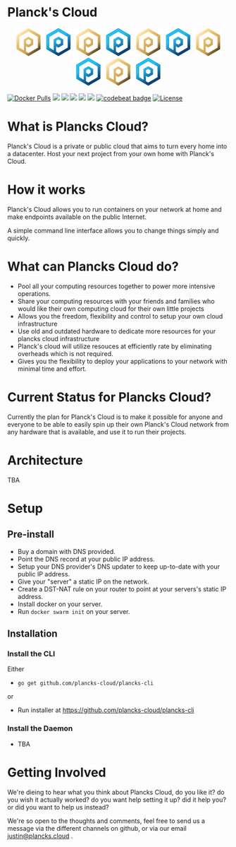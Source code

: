 # Planck's Cloud

<p align="center">
  <img src="docs/logo.png" width="64px" />
  <img src="docs/logob.png" width="64px" />
  <img src="docs/logo.png" width="64px" />
  <img src="docs/logob.png" width="64px" />
  <img src="docs/logo.png" width="64px" />
  <img src="docs/logob.png" width="64px" />
  <img src="docs/logo.png" width="64px" />
  <img src="docs/logob.png" width="64px" />
  <img src="docs/logo.png" width="64px" />
  <img src="docs/logob.png" width="64px" />
</p>

[![Docker Pulls](https://img.shields.io/docker/pulls/planckscloud/plancks-cloud.svg?maxAge=86400)](https://hub.docker.com/r/planckscloud/plancks-cloud)
<a href="https://trello.com/b/NutXeZwS/plancks-roadmap"><img src="https://img.shields.io/badge/Roadmap-Trello-brightgreen.svg" /></a>
<a href="https://coggle.it/diagram/XEgmhoO3UopF8htc/t/logo"><img src="https://img.shields.io/badge/Ideas-Coggle-brightgreen.svg" /></a>
<img src="https://europe-west1-captains-badges.cloudfunctions.net/function-clone-badge-pc?project=plancks-cloud/plancks-cloud" />
<img src="https://goreportcard.com/badge/github.com/plancks-cloud/plancks-cloud">
<a href="https://codeclimate.com/github/plancks-cloud/plancks-cloud/maintainability"><img src="https://api.codeclimate.com/v1/badges/81aff827de3938808c2d/maintainability" /></a>
[![codebeat badge](https://codebeat.co/badges/25407218-e856-4f5e-ac7c-9d045dc0fe5a)](https://codebeat.co/projects/github-com-plancks-cloud-plancks-cloud-master)
[![License](http://img.shields.io/:license-mit-blue.svg?style=flat)](http://badges.mit-license.org)

# What is Plancks Cloud?

Planck's Cloud is a private or public cloud that aims to turn every home into a datacenter. Host your next project from your own home with Planck's Cloud.

# How it works

Planck's Cloud allows you to run containers on your network at home and make endpoints available on the public Internet.

A simple command line interface allows you to change things simply and quickly.

# What can Plancks Cloud do?

- Pool all your computing resources together to power more intensive operations.
- Share your computing resources with your friends and families who would like their own computing cloud for their own little projects 
- Allows you the freedom, flexibility and control to setup your own cloud infrastructure
- Use old and outdated hardware to dedicate more resources for your plancks cloud infrastructure
- Planck's cloud will utilize resouces at efficiently rate by eliminating overheads which is not required.
- Gives you the flexibility to deploy your applications to your network with minimal time and effort.

# Current Status for Plancks Cloud?

Currently the plan for Planck's Cloud is to make it possible for anyone and everyone to be able to easily spin up their own Planck's Cloud network from any hardware that is available, and use it to run their projects.


# Architecture

TBA

# Setup

## Pre-install
- Buy a domain with DNS provided.
- Point the DNS record at your public IP address.
- Setup your DNS provider's DNS updater to keep up-to-date with your public IP address.
- Give your "server" a static IP on the network.
- Create a DST-NAT rule on your router to point at your servers's static IP address.
- Install docker on your server.
- Run `docker swarm init` on your server.

## Installation
### Install the CLI
Either
- `go get github.com/plancks-cloud/plancks-cli`

or 
- Run installer at <a href="https://github.com/plancks-cloud/plancks-cli/releases">https://github.com/plancks-cloud/plancks-cli</a>

### Install the Daemon
- TBA

# Getting Involved

We're dieing to hear what you think about Plancks Cloud, do you like it? do you wish it actually worked? do you want help setting it up? did it help you? or did you want to help us instead?

We're so open to the thoughts and comments, feel free to send us a message via the different channels on github, or via our email justin@plancks.cloud .
